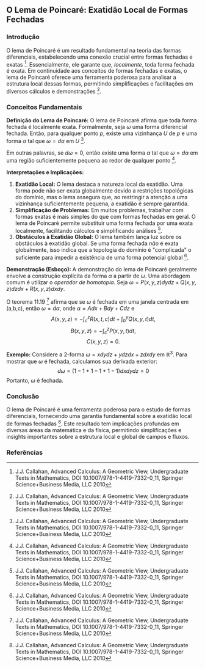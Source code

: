 ## O Lema de Poincaré: Exatidão Local de Formas Fechadas

### Introdução
O lema de Poincaré é um resultado fundamental na teoria das formas diferenciais, estabelecendo uma conexão crucial entre formas fechadas e exatas [^1]. Essencialmente, ele garante que, *localmente*, toda forma fechada é exata. Em continuidade aos conceitos de formas fechadas e exatas, o lema de Poincaré oferece uma ferramenta poderosa para analisar a estrutura local dessas formas, permitindo simplificações e facilitações em diversos cálculos e demonstrações [^1].

### Conceitos Fundamentais

**Definição do Lema de Poincaré:**
O lema de Poincaré afirma que toda forma fechada é localmente exata. Formalmente, seja $\omega$ uma forma diferencial fechada. Então, para qualquer ponto $p$, existe uma vizinhança $U$ de $p$ e uma forma $\alpha$ tal que $\omega = d\alpha$ em $U$ [^1].

Em outras palavras, se $d\omega = 0$, então existe uma forma $\alpha$ tal que $\omega = d\alpha$ em uma região suficientemente pequena ao redor de qualquer ponto [^1].

**Interpretações e Implicações:**
1.  **Exatidão Local:** O lema destaca a natureza local da exatidão. Uma forma pode não ser exata globalmente devido a restrições topológicas do domínio, mas o lema assegura que, ao restringir a atenção a uma vizinhança suficientemente pequena, a exatidão é sempre garantida.
2.  **Simplificação de Problemas:** Em muitos problemas, trabalhar com formas exatas é mais simples do que com formas fechadas em geral. O lema de Poincaré permite substituir uma forma fechada por uma exata localmente, facilitando cálculos e simplificando análises [^1].
3.  **Obstáculos à Exatidão Global:** O lema também lança luz sobre os obstáculos à exatidão global. Se uma forma fechada *não* é exata globalmente, isso indica que a topologia do domínio é "complicada" o suficiente para impedir a existência de uma forma potencial global [^1].

**Demonstração (Esboço):**
A demonstração do lema de Poincaré geralmente envolve a construção explícita da forma $\alpha$ a partir de $\omega$. Uma abordagem comum é utilizar o *operador de homotopia*. Seja $\omega = P(x,y,z) dydz+Q(x,y,z)dzdx+R(x,y,z)dx dy$.

O teorema 11.19 [^1] afirma que se $\omega$ é fechada em uma janela centrada em (a,b,c), então $\omega = d\alpha$, onde $\alpha = Adx+Bdy+Cdz$ e
$$\
A(x, y, z) = -\int_c^z R(x, t, c) dt + \int_b^y Q(x, y, t) dt,
$$
$$\
B(x, y, z) = -\int_c^z P(x, y, t) dt,
$$
$$\
C(x, y, z) = 0.
$$

**Exemplo:**
Considere a 2-forma $\omega = xdydz + ydzdx + zdxdy$ em $\mathbb{R}^3$. Para mostrar que $\omega$ é fechada, calculamos sua derivada exterior:
$$\
d\omega = (1-1+1-1+1-1)dxdydz = 0
$$
Portanto, $\omega$ é fechada.

### Conclusão
O lema de Poincaré é uma ferramenta poderosa para o estudo de formas diferenciais, fornecendo uma garantia fundamental sobre a exatidão local de formas fechadas [^1]. Este resultado tem implicações profundas em diversas áreas da matemática e da física, permitindo simplificações e insights importantes sobre a estrutura local e global de campos e fluxos.

### Referências
[^1]: J.J. Callahan, Advanced Calculus: A Geometric View, Undergraduate Texts in Mathematics, DOI 10.1007/978-1-4419-7332-0_11, Springer Science+Business Media, LLC 2010
<!-- END -->